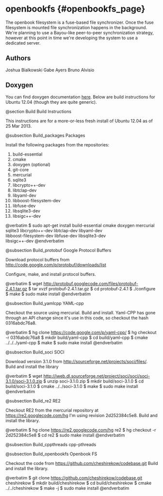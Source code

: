 openbookfs {#openbookfs_page}
==============================

The openbook filesystem is a fuse-based file synchronizer. Once the fuse
filesystem is mounted file synchronization happens in the background. We're
planning to use a Bayou-like peer-to-peer synchronization strategy, however
at this point in time we're developing the system to use a dedicated server. 

Authors
--------
Joshua Bialkowski
Gabe Ayers
Bruno Alvisio

Doxygen
--------

You can find doxygen documentation [here][1]. Below are
build instructions for Ubuntu 12.04 (though they are quite generic). 

[1]: http://cheshirekow.github.io/
    
@section Build Build Instructions

This instructions are for a more-or-less fresh install of Ubuntu
12.04 as of 25 Mar 2013.

@subsection Build_packages Packages

Install the following packages from the repositories:
  1.  build-essential
  2.  cmake
  3.  doxygen (optional)
  4.  git-core
  5.  mercurial
  6.  sqlite3
  7.  libcrypto++-dev
  8.  libtclap-dev
  9.  libyaml-dev
  10. libboost-filesystem-dev
  11. libfuse-dev
  12. libsqlite3-dev
  13. libsigc++-dev

@verbatim
  $ sudo apt-get install build-essential cmake doxygen mercurial \
    sqlite3 libcrypto++-dev libtclap-dev libyaml-dev \
    libboost-filesystem-dev  libfuse-dev libsqlite3-dev\
    libsigc++-dev
@endverbatim

@subsection Build_protobuf Google Protocol Buffers

Download protocol buffers from http://code.google.com/p/protobuf/downloads/list

Configure, make, and install protocol buffers.

@verbatim
  $ wget http://protobuf.googlecode.com/files/protobuf-2.4.1.tar.gz
  $ tar xvzf protobuf-2.4.1.tar.gz
  $ cd protobuf-2.4.1
  $ ./configure
  $ make
  $ sudo make install
@endverbatim

@subsection Build_yamlcpp YAML-cpp

Checkout the source using mercurial. Build and install. Yaml-CPP has gone
through an API change since it's use in this code, so checkout the
hash 0316abdc76a8.

@verbatim
   $ hg clone https://code.google.com/p/yaml-cpp/
   $ hg checkout -r 0316abdc76a8
   $ mkdir build/yaml-cpp
   $ cd build/yaml-cpp
   $ cmake ../../../yaml-cpp
   $ make
   $ sudo make install
@endverbatim

@subsection Build_soci SOCI

Download version 3.1.0 from http://sourceforge.net/projects/soci/files/.
Build and install the library

@verbatim
  $ wget http://iweb.dl.sourceforge.net/project/soci/soci/soci-3.1.0/soci-3.1.0.zip
  $ unzip soci-3.1.0.zip
  $ mkdir build/soci-3.1.0
  $ cd build/soci-3.1.0
  $ cmake ../../soci-3.1.0
  $ make
  $ sudo make install
@endverbatim

@subsection Build_re2 RE2

Checkout RE2 from the mercurial repository at https://re2.googlecode.com/hg
I'm using revision 2d252384c5e8. Build and install the library.

@verbatim
   $ hg clone https://re2.googlecode.com/hg re2
   $ hg checkout -r 2d252384c5e8
   $ cd re2
   $ sudo make install
@endverbatim

@subsection Build_cppthreads cpp-pthreads

@subsection Build_openbookfs Openbook FS

Checkout the code from https://github.com/cheshirekow/codebase.git
Build and install the library.


@verbatim
  $ git clone https://github.com/cheshirekow/codebase.git cheshirekow
  $ mkdir build/cheshirekow
  $ cd build/cheshirekow
  $ cmake ../../cheshirekow
  $ make -j 
  $ sudo make install
@endverbatim

